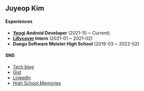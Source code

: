 ## Juyeop Kim

#### Experiences
- **<a href="https://gccompany.co.kr/" target="_blank">Yeogi</a> Android Developer** (2021-10 ~ Current)
- **<a href="https://lillycover.ai/" target="_blank">Lillycover</a> Intern** (2021-01 ~ 2021-02)
- **Daegu Software Meister High School** (2019-03 ~ 2022-02)

#### SNS
- <a href="https://juyeop.tistory.com/" target="_blank">Tech blog</a>
- <a href="https://gist.github.com/juyeop03" target="_blank">Gist</a>
- <a href="https://www.linkedin.com/in/%EC%A3%BC%EC%97%BD-%EA%B9%80-0807a3272/" target="_blank">LinkedIn</a>
- <a href="https://blog.naver.com/kjy13299" target="_blank">High School Memories</a>
